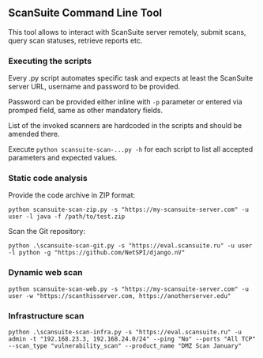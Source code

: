 ## ScanSuite Command Line Tool

This tool allows to interact with ScanSuite server remotely, submit scans, query scan statuses, retrieve reports etc.

### Executing the scripts

Every .py script automates specific task and expects at least the ScanSuite server URL, username and password to be provided.

Password can be provided either inline with `-p` parameter or entered via promped field, same as other mandatory fields.

List of the invoked scanners are hardcoded in the scripts and should be amended there.

Execute `python scansuite-scan-...py -h` for each script to list all accepted parameters and expected values.

### Static code analysis

Provide the code archive in ZIP format:

```
python scansuite-scan-zip.py -s "https://my-scansuite-server.com" -u user -l java -f /path/to/test.zip
```

Scan the Git repository:

```
python .\scansuite-scan-git.py -s "https://eval.scansuite.ru" -u user -l python -g "https://github.com/NetSPI/django.nV"
```

### Dynamic web scan

```
python scansuite-scan-web.py -s "https://my-scansuite-server.com" -u user -w "https://scanthisserver.com, https://anotherserver.edu"

```

### Infrastructure scan

```
python .\scansuite-scan-infra.py -s "https://eval.scansuite.ru" -u admin -t "192.168.23.3, 192.168.24.0/24" --ping "No" --ports "All TCP" --scan_type "vulnerability_scan" --product_name "DMZ Scan January"
```